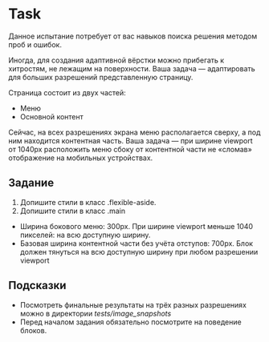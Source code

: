 # Task
Данное испытание потребует от вас навыков поиска решения методом проб и ошибок.

Иногда, для создания адаптивной вёрстки можно прибегать к хитростям, не лежащим на поверхности. Ваша задача — адаптировать для больших разрешений представленную страницу.

Страница состоит из двух частей:
* Меню
* Основной контент

Сейчас, на всех разрешениях экрана меню располагается сверху, а под ним находится контентная часть. Ваша задача — при ширине viewport от 1040px расположить меню сбоку от контентной части не «сломав» отображение на мобильных устройствах.

## Задание
1) Допишите стили в класс .flexible-aside.
2) Допишите стили в класс .main
* Ширина бокового меню: 300px. При ширине viewport меньше 1040 пикселей: на всю доступную ширину.
* Базовая ширина контентной части без учёта отступов: 700px. Блок должен тянуться на всю доступную ширину при любом разрешении viewport

## Подсказки
* Посмотреть финальные результаты на трёх разных разрешениях можно в директории __tests_/_image_snapshots__
* Перед началом задания обязательно посмотрите на поведение блоков.
